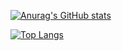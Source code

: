 [![Anurag's GitHub stats](https://github-readme-stats.vercel.app/api?username=globalpolaris&show_icons=true&theme=tokyonight)](https://github.com/anuraghazra/github-readme-stats)

[![Top Langs](https://github-readme-stats.vercel.app/api/top-langs/?username=globalpolaris&layout=compact&theme=tokyonight)](https://github.com/anuraghazra/github-readme-stats)
